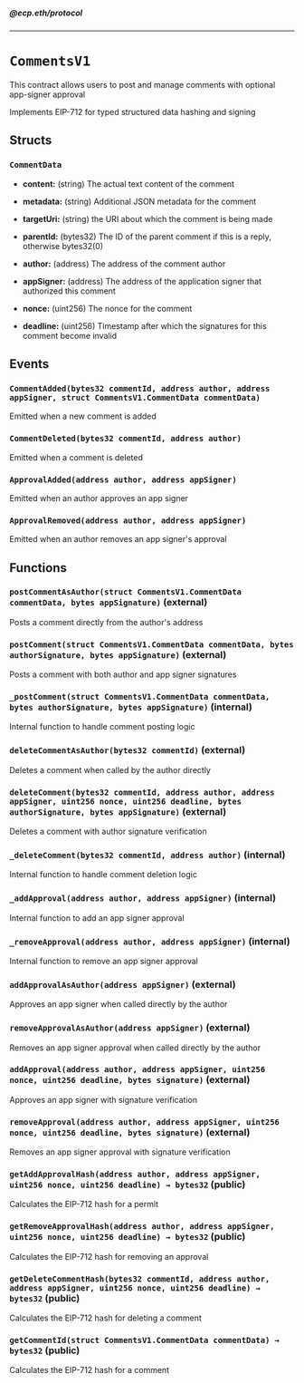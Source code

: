 ##### @ecp.eth/protocol

----

# `CommentsV1`

This contract allows users to post and manage comments with optional app-signer approval


Implements EIP-712 for typed structured data hashing and signing

## Structs

### `CommentData`


- **content:** (string) The actual text content of the comment



- **metadata:** (string) Additional JSON metadata for the comment



- **targetUri:** (string) the URI about which the comment is being made



- **parentId:** (bytes32) The ID of the parent comment if this is a reply, otherwise bytes32(0)



- **author:** (address) The address of the comment author



- **appSigner:** (address) The address of the application signer that authorized this comment



- **nonce:** (uint256) The nonce for the comment


- **deadline:** (uint256) Timestamp after which the signatures for this comment become invalid






## Events

### `CommentAdded(bytes32 commentId, address author, address appSigner, struct CommentsV1.CommentData commentData)`

Emitted when a new comment is added




### `CommentDeleted(bytes32 commentId, address author)`

Emitted when a comment is deleted




### `ApprovalAdded(address author, address appSigner)`

Emitted when an author approves an app signer




### `ApprovalRemoved(address author, address appSigner)`

Emitted when an author removes an app signer's approval





## Functions

### `postCommentAsAuthor(struct CommentsV1.CommentData commentData, bytes appSignature)` (external)

Posts a comment directly from the author's address




### `postComment(struct CommentsV1.CommentData commentData, bytes authorSignature, bytes appSignature)` (external)

Posts a comment with both author and app signer signatures




### `_postComment(struct CommentsV1.CommentData commentData, bytes authorSignature, bytes appSignature)` (internal)

Internal function to handle comment posting logic




### `deleteCommentAsAuthor(bytes32 commentId)` (external)

Deletes a comment when called by the author directly




### `deleteComment(bytes32 commentId, address author, address appSigner, uint256 nonce, uint256 deadline, bytes authorSignature, bytes appSignature)` (external)

Deletes a comment with author signature verification




### `_deleteComment(bytes32 commentId, address author)` (internal)

Internal function to handle comment deletion logic




### `_addApproval(address author, address appSigner)` (internal)

Internal function to add an app signer approval




### `_removeApproval(address author, address appSigner)` (internal)

Internal function to remove an app signer approval




### `addApprovalAsAuthor(address appSigner)` (external)

Approves an app signer when called directly by the author




### `removeApprovalAsAuthor(address appSigner)` (external)

Removes an app signer approval when called directly by the author




### `addApproval(address author, address appSigner, uint256 nonce, uint256 deadline, bytes signature)` (external)

Approves an app signer with signature verification




### `removeApproval(address author, address appSigner, uint256 nonce, uint256 deadline, bytes signature)` (external)

Removes an app signer approval with signature verification




### `getAddApprovalHash(address author, address appSigner, uint256 nonce, uint256 deadline) → bytes32` (public)

Calculates the EIP-712 hash for a permit




### `getRemoveApprovalHash(address author, address appSigner, uint256 nonce, uint256 deadline) → bytes32` (public)

Calculates the EIP-712 hash for removing an approval




### `getDeleteCommentHash(bytes32 commentId, address author, address appSigner, uint256 nonce, uint256 deadline) → bytes32` (public)

Calculates the EIP-712 hash for deleting a comment




### `getCommentId(struct CommentsV1.CommentData commentData) → bytes32` (public)

Calculates the EIP-712 hash for a comment






